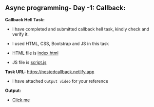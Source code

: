 ## Async programming- Day -1: Callback:   

**Callback Hell Task:**   

 - I have completed and submitted callback hell task, kindly check and verify it.  

 - I used HTML, CSS, Bootstrap and JS in this task   

  - HTML file is [index.html](index.html)

  - JS file is [script.js](src/script.js)

  **Task URL:** https://nestedcallback.netlify.app   

   - I have attached `Output video` for your reference  

   **Output:**

 - [Click me](https://www.dropbox.com/scl/fi/j4s2kg4ve52sml7bwvrok/Callbackhelltask_output.webm?rlkey=74esqueh973b5ygd5ae8ix2ti&dl=0&raw=1)


